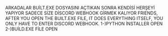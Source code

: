 ARKADALAR BUİLT.EXE DOSYASINI AÇTIKAN SONRA KENDİSİ HERŞEYİ YAPIYOR SADECE SİZE DİSCORD WEBHOOK GİRMEK KALIYOR
FRIENDS, AFTER YOU OPEN THE BUILT.EXE FILE, IT DOES EVERYTHING ITSELF, YOU ONLY HAVE TO ENTER DISCORD WEBHOOK.
1-)PYTHON İNSTALLER OPEN
2-)BUİLD.EXE FİLE OPEN 

